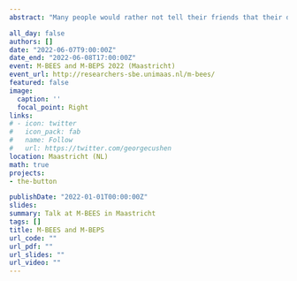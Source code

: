 ```yaml
---
abstract: "Many people would rather not tell their friends that their decisions can negatively affect a third party, for example by explaining the environmental harm of meat consumption. This paper examines under which circumstances people are willing to interfere by sharing or hiding information: in other words, the supply of willful ignorance. We use a simple online experiment to explore three possible concerns in this situation: own payoffs, charity payoffs and concerns about the decision maker. We developed a new two-person sender-receiver game in which the Receiver decides between a default option with fixed payoffs for self and charity versus an alternative which yields a slightly higher payoff to self, but uncertain payoffs for charity. Senders can send a message with the true value of charity payoff, or suppress such inconvenient information to 'help' decision makers staying ignorant. We measure the impact of the three concerns and their relationships with different treatments in a large pre-registered online experiment, controlling for charity preference and the size of the externality."

all_day: false
authors: []
date: "2022-06-07T9:00:00Z"
date_end: "2022-06-08T17:00:00Z"
event: M-BEES and M-BEPS 2022 (Maastricht)
event_url: http://researchers-sbe.unimaas.nl/m-bees/
featured: false
image:
  caption: ''
  focal_point: Right
links:
# - icon: twitter
#   icon_pack: fab
#   name: Follow
#   url: https://twitter.com/georgecushen
location: Maastricht (NL)
math: true
projects:
- the-button

publishDate: "2022-01-01T00:00:00Z"
slides: 
summary: Talk at M-BEES in Maastricht
tags: []
title: M-BEES and M-BEPS
url_code: ""
url_pdf: ""
url_slides: ""
url_video: ""
---
```

